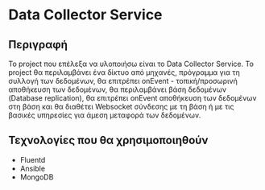 # Data Collector Service
## Περιγραφή

Το project που επέλεξα να υλοποιήσω είναι το Data Collector Service.
Το project θα περιλαμβάνει ένα δίκτυο από μηχανές, πρόγραμμα για τη συλλογή των δεδομένων, θα επιτρέπει onEvent - τοπική/προσωρινή αποθήκευση των δεδομένων, θα περιλαμβάνει βάση δεδομένων (Database replication), θα επιτρέπει onEvent αποθήκευση των δεδομένων στη βάση και θα διαθέτει Websocket σύνδεσης με τη βάση ή με τις βασικές υπηρεσίες για άμεση μεταφορά των δεδομένων.

## Τεχνολογίες που θα χρησιμοποιηθούν

- Fluentd
- Ansible
- MongoDB

